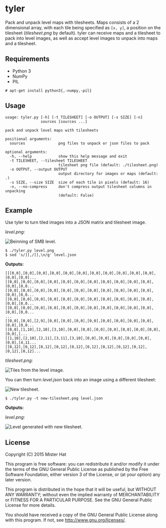 # tyler
Pack and unpack level maps with tilesheets. Maps consists of a 2
dimensional array, with each tile being specified as `[x, y]`, a position on
the tilesheet (*tilesheet.png* by default). tyler can receive maps and a
tilesheet to pack into level images, as well as accept level images to unpack
into maps and a tilesheet.

## Requirements
 * Python 3
 * NumPy
 * PIL

```
# apt-get install python3{,-numpy,-pil}
```

## Usage
```
usage: tyler.py [-h] [-t TILESHEET] [-o OUTPUT] [-s SIZE] [-n]
                sources [sources ...]

pack and unpack level maps with tilesheets

positional arguments:
  sources               png files to unpack or json files to pack

optional arguments:
  -h, --help            show this help message and exit
  -t TILESHEET, --tilesheet TILESHEET
                        tilesheet png file (default: ./tilesheet.png)
  -o OUTPUT, --output OUTPUT
                        output directory for images or maps (default: .)
  -s SIZE, --size SIZE  size of each tile in pixels (default: 16)
  -n, --no-compress     don't compress output tilesheet columns in unpacking
                        (default: False)
```

## Example
Use tyler to turn tiled images into a JSON matrix and tilesheet image.

*level.png:*

![Beinning of SMB level.](http://i.imgur.com/F79VTNK.png)

    $ ./tyler.py level.png
    $ sed 's/]],/]],\n/g' level.json

**Outputs:**
```
[[[0,0],[0,0],[0,0],[0,0],[0,0],[0,0],[0,0],[0,0],[0,0],[0,0],[0,0],[0,0],[0,0]...
[[0,0],[0,0],[0,0],[0,0],[0,0],[0,0],[0,0],[0,0],[0,0],[0,0],[0,0],[0,0],[0,0...
[[0,0],[0,0],[0,0],[0,0],[0,0],[0,0],[0,0],[0,0],[0,0],[0,0],[0,0],[0,0],[0,0...
[[0,0],[0,0],[0,0],[0,0],[0,0],[0,0],[0,0],[0,0],[0,0],[0,0],[0,0],[0,0],[0,0...
[[0,0],[0,0],[0,0],[0,0],[0,0],[0,0],[0,0],[0,0],[0,0],[0,0],[0,0],[0,0],[0,0...
...
[[0,0],[0,0],[2,9],[0,0],[0,0],[0,0],[0,0],[0,0],[0,0],[0,0],[0,0],[0,0],[0,0...
[[0,0],[1,10],[2,10],[3,10],[0,0],[0,0],[0,0],[0,0],[0,0],[0,0],[0,0],[0,0],[...
[[1,10],[2,10],[2,11],[3,11],[3,10],[0,0],[0,0],[0,0],[0,0],[0,0],[0,0],[4,11...
[[0,12],[0,12],[0,12],[0,12],[0,12],[0,12],[0,12],[0,12],[0,12],[0,12],[0,12]...
```

*tilesheet.png:*

![Tiles from the level image.](https://i.imgur.com/j2NKWDO.png)

You can then turn *level.json* back into an image using a different tilesheet:

![New tilesheet.](http://i.imgur.com/FlarUsS.png)

    $ ./tyler.py -t new-tilesheet.png level.json

**Outputs:**

*level.png:*

![Level generated with new tilesheet.](http://i.imgur.com/STqX5TG.png)

## License
Copyright (C) 2015 Mister Hat

This program is free software: you can redistribute it and/or modify
it under the terms of the GNU General Public License as published by
the Free Software Foundation, either version 3 of the License, or
(at your option) any later version.

This program is distributed in the hope that it will be useful,
but WITHOUT ANY WARRANTY; without even the implied warranty of
MERCHANTABILITY or FITNESS FOR A PARTICULAR PURPOSE.  See the
GNU General Public License for more details.

You should have received a copy of the GNU General Public License
along with this program.  If not, see <http://www.gnu.org/licenses/>.
